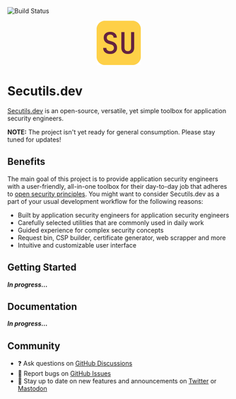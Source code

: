 ![Build Status](https://github.com/secutils-dev/secutils/actions/workflows/ci.yml/badge.svg)

<p align="center">
  <a href="https://secutils.dev/" target="_blank">
    <img alt="Secutils.dev logo" src="https://raw.githubusercontent.com/secutils-dev/secutils/main/assets/logo/secutils-logo-initials.png" width="100">
  </a>
</p>

# Secutils.dev
[Secutils.dev](https://secutils.dev) is an open-source, versatile, yet simple toolbox for application security engineers.

__NOTE:__ The project isn't yet ready for general consumption. Please stay tuned for updates!

## Benefits

The main goal of this project is to provide application security engineers with a user-friendly, all-in-one toolbox for their day-to-day job that adheres to [open security principles](https://en.wikipedia.org/wiki/Open_security). You might want to consider Secutils.dev as a part of your usual development workflow for the following reasons:

* Built by application security engineers for application security engineers
* Carefully selected utilities that are commonly used in daily work
* Guided experience for complex security concepts
* Request bin, CSP builder, certificate generator, web scrapper and more
* Intuitive and customizable user interface

## Getting Started

***In progress…***

## Documentation

***In progress…***

## Community

- ❓ Ask questions on [GitHub Discussions](https://github.com/secutils-dev/secutils/discussions)
- 🐛 Report bugs on [GitHub Issues](https://github.com/secutils-dev/secutils/issues)
- 📣 Stay up to date on new features and announcements on [Twitter](https://twitter.com/secutils) or [Mastodon](https://fosstodon.org/@secutils)
